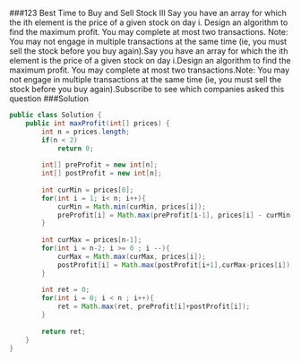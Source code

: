 ###123 Best Time to Buy and Sell Stock III
Say you have an array for which the ith element is the price of a given stock on day i.
Design an algorithm to find the maximum profit. You may complete at most two transactions.
Note:
You may not engage in multiple transactions at the same time (ie, you must sell the stock before you buy again).Say you have an array for which the ith element is the price of a given stock on day i.Design an algorithm to find the maximum profit. You may complete at most two transactions.Note:
You may not engage in multiple transactions at the same time (ie, you must sell the stock before you buy again).Subscribe to see which companies asked this question
###Solution
```java
public class Solution {
    public int maxProfit(int[] prices) {
        int n = prices.length;
        if(n < 2)
            return 0;
        
        int[] preProfit = new int[n];
        int[] postProfit = new int[n];
        
        int curMin = prices[0];
        for(int i = 1; i< n; i++){
            curMin = Math.min(curMin, prices[i]);
            preProfit[i] = Math.max(preProfit[i-1], prices[i] - curMin);
        }
        
        int curMax = prices[n-1];
        for(int i = n-2; i >= 0 ; i --){
            curMax = Math.max(curMax, prices[i]);
            postProfit[i] = Math.max(postProfit[i+1],curMax-prices[i]);
        }
        
        int ret = 0; 
        for(int i = 0; i < n ; i++){
            ret = Math.max(ret, preProfit[i]+postProfit[i]);
        }
        
        return ret;
    }
}